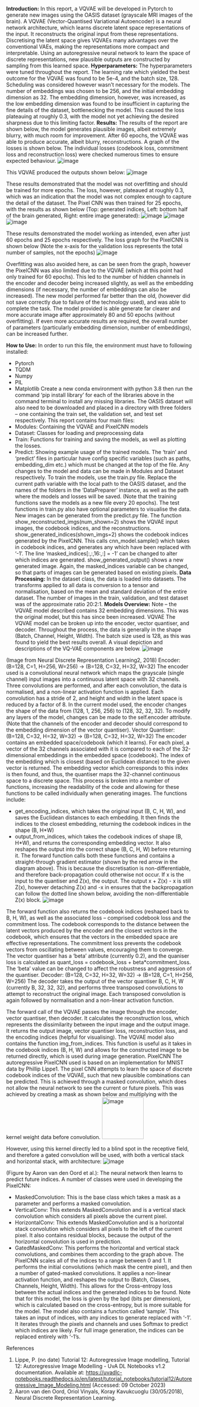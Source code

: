 **Introduction:**
In this report, a VQVAE will be developed in Pytorch to generate new images using the OASIS dataset (grayscale MRI images of the brain).
A VQVAE (Vector-Quantised Variational Autoencoder) is a neural network architecture, which learns discrete latent space representations of the input. It reconstructs the original input from these representations. Discretising the latent space gives VQVAEs many advantages over the conventional VAEs, making the representations more compact and interpretable. Using an autoregressive neural network to learn the space of discrete representations, new plausible outputs are constructed by sampling from this learned space.
**Hyperparameters:**
The hyperparameters were tuned throughout the report. The learning rate which yielded the best outcome for the VQVAE was found to be 5e-4, and the batch size, 128. Scheduling was considered however wasn’t necessary for the models.
The number of embeddings was chosen to be 256, and the initial embedding dimension as 32. The embedding dimension, however, was increased, as the low embedding dimension was found to be insufficient in capturing the fine details of the dataset, bottlenecking the model. This caused the loss plateauing at roughly 0.3, with the model not yet achieving the desired sharpness due to this limiting factor.
**Results:**
The results of the report are shown below, the model generates plausible images, albeit extremely blurry, with much room for improvement. After 60 epochs, the VQVAE was able to produce accurate, albeit blurry, reconstructions. A graph of the losses is shown below. The individual losses (codebook loss, commitment loss and reconstruction loss) were checked numerous times to ensure expected behaviour. 
![image](https://github.com/DruCallaghan/PatternAnalysis-2023/assets/141201090/fac1f5a9-42ce-4461-8418-52253bac6bf6)

This VQVAE produced the outputs shown below:
![image](https://github.com/DruCallaghan/PatternAnalysis-2023/assets/141201090/2821e6e7-ee87-4b0e-9ae9-955b864f8df3)

 
These results demonstrated that the model was not overfitting and should be trained for more epochs. The loss, however, plateaued at roughly 0.3, which was an indication that the model was not complex enough to capture the detail of the dataset. The Pixel CNN was then trained for 25 epochs, with the results as shown below (Top: generated indices, Left: bottom half of the brain generated, Right: entire image generated):
![image](https://github.com/DruCallaghan/PatternAnalysis-2023/assets/141201090/a4f2a8d4-430a-4f4e-bd5d-5ce9487003c1)
![image](https://github.com/DruCallaghan/PatternAnalysis-2023/assets/141201090/944c35c0-4cee-4d98-90fa-32a8bcfb5a4b)
![image](https://github.com/DruCallaghan/PatternAnalysis-2023/assets/141201090/37bd9bd0-6869-4af4-8982-6a1405dc295a)

   
These results demonstrated the model working as intended, even after just 60 epochs and 25 epochs respectively. The loss graph for the PixelCNN is shown below (Note the x-axis for the validation loss represents the total number of samples, not the epochs)
![image](https://github.com/DruCallaghan/PatternAnalysis-2023/assets/141201090/727e40c9-7079-41d8-8b65-11f1dac486ba)


Overfitting was also avoided here, as can be seen from the graph, however the PixelCNN was also limited due to the VQVAE (which at this point had only trained for 60 epochs).
This led to the number of hidden channels in the encoder and decoder being increased slightly, as well as the embedding dimensions (if necessary, the number of embeddings can also be increased).
The new model performed far better than the old, (however did not save correctly due to failure of the technology used), and was able to complete the task. The model provided is able generate far clearer and more accurate image after approximately 80 and 50 epochs (without overfitting).
If even more accurate results are required, the overall number of parameters (particularly embedding dimension, number of embeddings), can be increased further.

**How to Use:**
In order to run this file, the environment must have to following installed:
-	Pytorch
-	TQDM
-	Numpy
-	PIL
-	Matplotlib
Create a new conda environment with python 3.8 then run the command ‘pip install library’ for each of the libraries above in the command terminal to install any missing libraries. The OASIS dataset will also need to be downloaded and placed in a directory with three folders – one containing the train set, the validation set, and test set respectively. This report contains four main files:
-	Modules: Containing the VQVAE and PixelCNN models
-	Dataset: Classes for loading and preprocessing data
-	Train: Functions for training and saving the models, as well as plotting the losses.
-	Predict: Showing example usage of the trained models.
The ‘train’ and ‘predict’ files in particular have config specific variables (such as paths, embedding_dim etc.) which must be changed at the top of the file.
Any changes to the model and data can be made in Modules and Dataset respectively. To train the models, use the train.py file. Replace the current path variable with the local path to the OASIS dataset, and the names of the folders in the ‘DataPreparer’ instance, as well as the path where the models and losses will be saved. (Note that the training functions save the models as a new file every 20 epochs). The test functions in train.py also have optional parameters to visualise the data.
New images can be generated from the predict.py file. The function show_reconstructed_imgs(num_shown=2) shows the VQVAE input images, the codebook indices, and the reconstructions.
show_generated_indices(shown_imgs=2) shows the codebook indices generated by the PixelCNN. This calls cnn_model.sample() which takes in codebook indices, and generates any which have been replaced with ‘-1’. The line ‘masked_indices[:,:,16:,:] = -1’ can be changed to alter which indices are generated.
show_generated_output() shows a new generated image. Again, the masked_indices variable can be changed, so that parts of images can be generated based on existing pixels.
**Data Processing:**
In the dataset class, the data is loaded into datasets. The transforms applied to all data is conversion to a tensor and normalisation, based on the mean and standard deviation of the entire dataset. The number of images in the train, validation, and test dataset was of the approximate ratio 20:2:1.
**Models Overview:**
Note – the VQVAE model described contains 32 embedding dimensions. This was the original model, but this has since been increased.
VQVAE
The VQVAE model can be broken up into the encoder, vector quantiser, and decoder. Throughout the process, the data is generally in the shape (Batch, Channel, Height, Width). The batch size used is 128, as this was found to yield the best results overall. A visual depiction and descriptions of the VQ-VAE components are below.
 ![image](https://github.com/DruCallaghan/PatternAnalysis-2023/assets/141201090/0203148a-b794-4d82-862f-25fcaaa06baa)

(Image from Neural Discrete Representation Learning2, 2018)
Encoder:
(B=128, C=1, H=256, W=256) -> (B=128, C=32, H=32, W=32)
The encoder used is a convolutional neural network which maps the grayscale (single channel) input images into a continuous latent space with 32 channels. Three convolutions are performed, and after each convolution, the data is normalised, and a non-linear activation function is applied. Each convolution has a stride of 2, and height and width in the latent space is reduced by a factor of 8.
In the current model used, the encoder changes the shape of the data from (128, 1, 256, 256) to (128, 32, 32, 32). To modify any layers of the model, changes can be made to the self.encoder attribute. (Note that the channels of the encoder and decoder should correspond to the embedding dimension of the vector quantiser).
Vector Quantiser:
(B=128, C=32, H=32, W=32) -> (B=128, C=32, H=32, W=32)
The encoder contains an embedded space/codebook (which it learns). For each pixel, a vector of the 32 channels associated with it is compared to each of the 32-dimensional embeddings in the embedded space (codebook). The index of the embedding which is closest (based on Euclidean distance) to the given vector is returned. The embedding vector which corresponds to this index is then found, and thus, the quantiser maps the 32-channel continuous space to a discrete space.
This process is broken into a number of functions, increasing the readability of the code and allowing for these functions to be called individually when generating images. The functions include:
-	get_encoding_indices, which takes the original input (B, C, H, W), and saves the Euclidean distances to each embedding. It then finds the indices to the closest embedding, returning the codebook indices in the shape (B, H*W)
-	output_from_indices, which takes the codebook indices of shape (B, H*W), and returns the corresponding embedding vector. It also reshapes the output into the correct shape (B, C, H, W) before returning it.
The forward function calls both these functions and contains a straight-through gradient estimator (shown by the red arrow in the diagram above). This is because the discretisation is non-differentiable, and therefore back-propagation could otherwise not occur. If x is the input to the quantiser and Z(x), the output. The output x + Z(x) - x is still Z(x), however detaching Z(x) and -x in ensures that the backpropagation can follow the dotted line shown below, avoiding the non-differentiable Z(x) block.
 ![image](https://github.com/DruCallaghan/PatternAnalysis-2023/assets/141201090/cb007ed1-244d-4931-b0e5-ab9a03007541)

The forward function also returns the codebook indices (reshaped back to B, H, W), as well as the associated loss – comprised codebook loss and the commitment loss. The codebook corresponds to the distance between the latent vectors produced by the encoder and the closest vectors in the codebook, which ensures that the vectors in the embedded space are effective representations. The commitment loss prevents the codebook vectors from oscillating between values, encouraging them to converge. The vector quantiser has a ‘beta’ attribute (currently 0.2), and the quaniser loss is calculated as quant_loss = codebook_loss + beta*commitment_loss. The ‘beta’ value can be changed to affect the robustness and aggression of the quantiser.
Decoder:
(B=128, C=32, H=32, W=32) -> (B=128, C=1, H=256, W=256)
The decoder takes the output of the vector quantiser B, C, H, W (currently B, 32, 32, 32), and performs three transposed convolutions to attempt to reconstruct the original image. Each transposed convolution is again followed by normalisation and a non-linear activation function.

The forward call of the VQVAE passes the image through the encoder, vector quantiser, then decoder. It calculates the reconstruction loss, which represents the dissimilarity between the input image and the output image. It returns the output image, vector quantiser loss, reconstruction loss, and the encoding indices (helpful for visualising). The VQVAE model also contains the function img_from_indices. This function is useful as it takes in the codebook indices (B, H, W) and allows for the constructed image to be returned directly, which is used during image generation.
PixelCNN
The autoregressive PixelCNN used is based on an implementation for MNIST data by Phillip Lippe1.
The pixel CNN attempts to learn the space of discrete codebook indices of the VQVAE, such that new plausible combinations can be predicted. This is achieved through a masked convolution, which does not allow the neural network to see the current or future pixels. This was achieved by creating a mask as shown below and multiplying with the kernel weight data before convolution.
<img width="112" alt="image" src="https://github.com/DruCallaghan/PatternAnalysis-2023/assets/141201090/40a82168-d0b4-4d59-b992-b3d69a7cc459">


However, using this kernel directly led to a blind spot in the receptive field, and therefore a gated convolution will be used, with both a vertical stack and horizontal stack, with architecture:
![image](https://github.com/DruCallaghan/PatternAnalysis-2023/assets/141201090/99deeeff-ca6d-48b7-b379-9a27b8f27944)
 
(Figure by Aaron van den Oord et al.):
The neural network then learns to predict future indices. A number of classes were used in developing the PixelCNN:
-	MaskedConvolution: This is the base class which takes a mask as a parameter and performs a masked convolution.
-	VerticalConv: This extends MaskedConvolution and is a vertical stack convolution which considers all pixels above the current pixel.
-	HorizontalConv: This extends MaskedConvolution and is a horizontal stack convolution which considers all pixels to the left of the current pixel. It also contains residual blocks, because the output of the horizontal convolution is used in prediction.
-	GatedMaskedConv: This performs the horizontal and vertical stack convolutions, and combines them according to the graph above.
The PixelCNN scales all of the indices to a range between 0 and 1. It performs the initial convolutions (which mask the centre pixel), and then a number of gated-masked convolutions. It applies a non-linear activation function, and reshapes the output to (Batch, Classes, Channels, Height, Width). This allows for the Cross-entropy loss between the actual indices and the generated indices to be found. Note that for this model, the loss is given by the bpd (bits per dimension), which is calculated based on the cross-entropy, but is more suitable for the model.
The model also contains a function called ‘sample’. This takes an input of indices, with any indices to generate replaced with ‘-1’. It iterates through the pixels and channels and uses Softmax to predict which indices are likely. For full image generation, the indices can be replaced entirely with ‘-1’s.

References
1.	Lippe, P. (no date) Tutorial 12: Autoregressive Image modelling, Tutorial 12: Autoregressive Image Modelling - UvA DL Notebooks v1.2 documentation. Available at: https://uvadlc-notebooks.readthedocs.io/en/latest/tutorial_notebooks/tutorial12/Autoregressive_Image_Modeling.html (Accessed: 09 October 2023)
2.	Aaron van den Oord, Oriol Vinyals, Koray Kavukcuoglu (30/05/2018), Neural Discrete Representation Learning.

